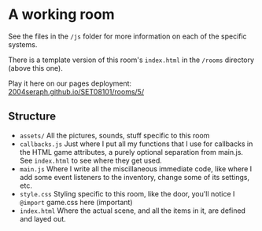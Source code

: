 # A working room

See the files in the `/js` folder for more information on each of the specific systems.

There is a template version of this room's `index.html` in the `/rooms` directory (above this one).

Play it here on our pages deployment: [2004seraph.github.io/SET08101/rooms/5/](https://2004seraph.github.io/SET08101/rooms/5/)

## Structure

- `assets/`         All the pictures, sounds, stuff specific to this room
- `callbacks.js`    Just where I put all my functions that I use for callbacks in the HTML game attributes, a purely optional separation from main.js. See `index.html` to see where they get used.
- `main.js`         Where I write all the miscillaneous immediate code, like where I add some event listeners to the inventory, change some of its settings, etc.
- `style.css`       Styling specific to this room, like the door, you'll notice I `@import` game.css here (important)
- `index.html`      Where the actual scene, and all the items in it, are defined and layed out.